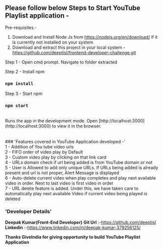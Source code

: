## Please follow below Steps to Start YouTube Playlist application - 

Pre-requisites - 
1. Download and Install Node Js from https://nodejs.org/en/download/ if it is currently not installed on your system
2. Download and extract this project in your local system - https://github.com/deeptisl/frontend-developer-challenge.git 

Step 1 - Open cmd prompt. Navigate to folder extracted

Step 2 - Install npm
### `npm install`
Step 3 - Start npm
### `npm start`
<br/>
Runs the app in the development mode.
Open [http://localhost:3000](http://localhost:3000) to view it in the browser.
<br/><br/><br/>
### 'Features covered in YouTube Application developed -'
<br/>
1 - Addition of You tube video urls<br/>
2 - FIFO order of video play by Default<br/>
3 - Custom video play by clicking on that link card<br/>
4 - URLs domain check if url being added is from YouTube domain or not<br/>
5 - User is Allowed to add only unique URLs. If URLs being added is already present and url is not proper, Alert Message is displayed<br/>
6 - Auto-delete current video when play completes and play next available video in order. Next to last video is first video in order<br/>
7 - URL delete feature is added. Under this, we have taken care to automatically play next available Video if current video being played is deleted<br/>


### 'Developer Details'
**Deepak Kumar(Front-End Developer)**
**Git Url** :-https://github.com/deeptisl
**Linkedin** :-https://www.linkedin.com/in/deepak-kumar-379256125/


**Thanks GiveIndia for giving opportunity to build YouTube Playlist Application**
